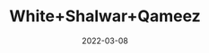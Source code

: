 ---
title: 'White+Shalwar+Qameez'
date: '2022-03-08' 
metatag: '' 
inventory: '4.0' 
draft: false 
# meta description 
shortDescripton: 'AKB-1991+White+Shalwar+Qameez'
description: 'Boys'
longdescription: ''
featured: True
# product Price
price: '1911.0'
priceBefore: '2730.0'
# Product Short Description
shortDescription: 'AKB-1991+White+Shalwar+Qameez'
productID: '6870F201-6762-EC11-995F-005056B3A416'
type: 'products'
category: 'Boys' 
thumnailproduct: 'https://alkhait.eralive.net/images/products/6870F201-6762-EC11-995F-005056B3A4161.png' 
images:
  - image: 'images/products/6870F201-6762-EC11-995F-005056B3A4161.png'  
  - image: 'images/products/6870F201-6762-EC11-995F-005056B3A4162.png'  
  - image: 'images/products/6870F201-6762-EC11-995F-005056B3A4163.png'  
Variants:
---